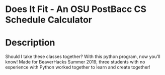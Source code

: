 # Does It Fit - An OSU PostBacc CS Schedule Calculator

# Description
Should I take these classes together? With this python program, now you'll know! Made for BeaverHacks Summer 2019, three students with no experience with Python worked together to learn and create together!
